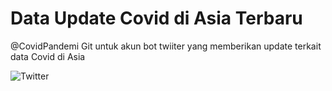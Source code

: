 # Data Update Covid di Asia Terbaru
@CovidPandemi
Git untuk akun bot twiiter yang memberikan update terkait data Covid di Asia

![Twitter]([https://twitter.com/InfoEkonomiKita](https://www.worldometers.info/coronavirus/))  
